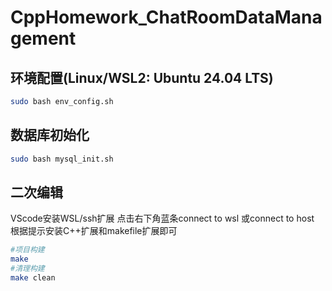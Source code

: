 # CppHomework_ChatRoomDataManagement
## 环境配置(Linux/WSL2: Ubuntu 24.04 LTS)
```sh
sudo bash env_config.sh
```
## 数据库初始化
```sh
sudo bash mysql_init.sh
```
## 二次编辑
VScode安装WSL/ssh扩展 点击右下角蓝条connect to wsl 或connect to host
根据提示安装C++扩展和makefile扩展即可
```sh
#项目构建
make
#清理构建
make clean
```

